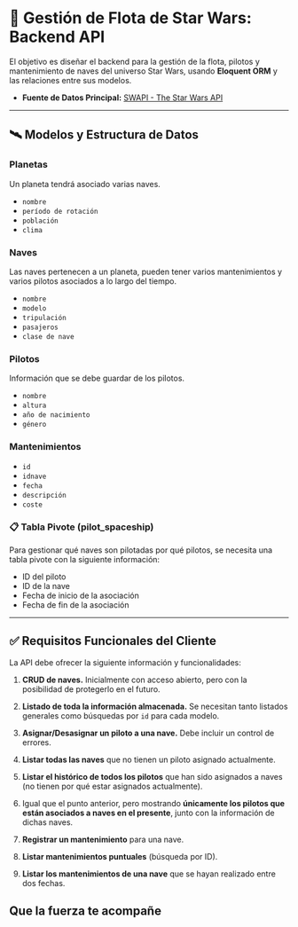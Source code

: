 # 🚀 Gestión de Flota de Star Wars: Backend API

El objetivo es diseñar el backend para la gestión de la flota, pilotos y mantenimiento de naves del universo Star Wars, usando **Eloquent ORM** y las relaciones entre sus modelos.

* **Fuente de Datos Principal:** [SWAPI - The Star Wars API](https://swapi.dev/api/)

---

## 🛰️ Modelos y Estructura de Datos

### Planetas
Un planeta tendrá asociado varias naves.
* `nombre`
* `período de rotación`
* `población`
* `clima`

### Naves
Las naves pertenecen a un planeta, pueden tener varios mantenimientos y varios pilotos asociados a lo largo del tiempo.
* `nombre`
* `modelo`
* `tripulación`
* `pasajeros`
* `clase de nave`

### Pilotos
Información que se debe guardar de los pilotos.
* `nombre`
* `altura`
* `año de nacimiento`
* `género`

### Mantenimientos
* `id`
* `idnave`
* `fecha`
* `descripción`
* `coste`

### 📋 Tabla Pivote (pilot_spaceship)
Para gestionar qué naves son pilotadas por qué pilotos, se necesita una tabla pivote con la siguiente información:
* ID del piloto 
* ID de la nave 
* Fecha de inicio de la asociación 
* Fecha de fin de la asociación 

---

## ✅ Requisitos Funcionales del Cliente

La API debe ofrecer la siguiente información y funcionalidades:

1.  **CRUD de naves.** Inicialmente con acceso abierto, pero con la posibilidad de protegerlo en el futuro.

2.  **Listado de toda la información almacenada.** Se necesitan tanto listados generales como búsquedas por `id` para cada modelo.

3.  **Asignar/Desasignar un piloto a una nave.** Debe incluir un control de errores.

4.  **Listar todas las naves** que no tienen un piloto asignado actualmente.

5.  **Listar el histórico de todos los pilotos** que han sido asignados a naves (no tienen por qué estar asignados actualmente).

6.  Igual que el punto anterior, pero mostrando **únicamente los pilotos que están asociados a naves en el presente**, junto con la información de dichas naves.

7.  **Registrar un mantenimiento** para una nave.

8.  **Listar mantenimientos puntuales** (búsqueda por ID).

9.  **Listar los mantenimientos de una nave** que se hayan realizado entre dos fechas.

## Que la fuerza te acompañe

